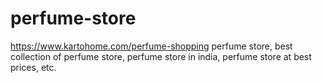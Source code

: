 # perfume-store
https://www.kartohome.com/perfume-shopping perfume store, best collection of perfume store, perfume store in india, perfume store at best prices, etc.
